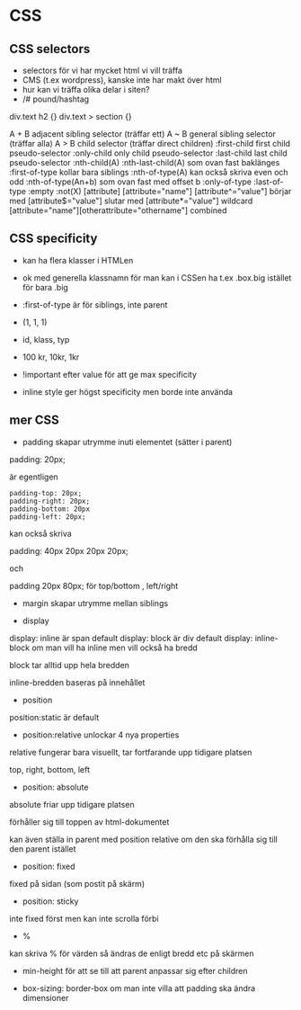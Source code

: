 # CSS 

## CSS selectors

- selectors för vi har mycket html vi vill träffa
- CMS (t.ex wordpress), kanske inte har makt över html
- hur kan vi träffa olika delar i siten?
- /# pound/hashtag

div.text h2 {}
div.text > section  {}

A + B adjacent sibling selector (träffar ett)
A ~ B general sibling selector (träffar alla)
A > B child selector (träffar direct children)
:first-child first child pseudo-selector
:only-child only child pseudo-selector
:last-child last child pseudo-selector
:nth-child(A)
:nth-last-child(A) som ovan fast baklänges
:first-of-type  kollar bara siblings
:nth-of-type(A)   kan också skriva even och odd
:nth-of-type(An+b) som ovan fast med offset b
:only-of-type
:last-of-type
:empty
:not(X)
[attribute]
[attribute="name"]
[attribute^="value"]   börjar med
[attribute$="value"]   slutar med
[attribute*="value"]   wildcard
[attribute="name"][otherattribute="othername"] combined

## CSS specificity

- kan ha flera klasser i HTMLen

- ok med generella klassnamn för man kan i CSSen ha t.ex .box.big istället för bara .big

- :first-of-type är för siblings, inte parent

- (1, 1, 1)

- id, klass, typ

- 100 kr, 10kr, 1kr

- !important efter value för att ge max specificity

- inline style ger högst specificity men borde inte använda

## mer CSS

- padding skapar utrymme inuti elementet (sätter i parent)

padding: 20px;

är egentligen

    padding-top: 20px;
    padding-right: 20px;
    padding-bottom: 20px
    padding-left: 20px;

kan också skriva 

padding: 40px 20px 20px 20px;

och 

padding 20px 80px; för top/bottom , left/right

- margin skapar utrymme mellan siblings

- display 

display: inline är span default
display: block är div default
display: inline-block om man vill ha inline men vill också ha bredd

block tar alltid upp hela bredden

inline-bredden baseras på innehållet


- position

position:static är default

- position:relative unlockar 4 nya properties

relative fungerar bara visuellt, tar fortfarande upp tidigare platsen

top, right, bottom, left

- position: absolute

absolute friar upp tidigare platsen

förhåller sig till toppen av html-dokumentet

kan även ställa in parent med position relative om den ska förhålla sig till den parent istället

- position: fixed 

fixed på sidan (som postit på skärm)

- position: sticky

inte fixed först men kan inte scrolla förbi

- % 

kan skriva % för värden så ändras de enligt bredd etc på skärmen

- min-height för att se till att parent anpassar sig efter children

- box-sizing: border-box om man inte villa att padding ska ändra dimensioner